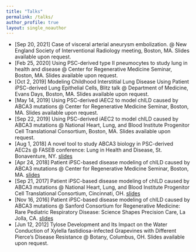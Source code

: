 ```yaml
---
title: "Talks"
permalink: /talks/
author_profile: true
layout: single_noauthor 
---
```

- [Sep 20, 2021] Case of visceral arterial aneurysm embolization. @ New England Society of Interventional Radiology meeting, Boston, MA. Slides available upon request.
- [Feb 25, 2020] Using PSC-derived type II pneumocytes to study lung in health and disease @ Center for Regenerative Medicine Seminar, Boston, MA. Slides available upon request.
- [Oct 2, 2019] Modeling Childhood Interstitial Lung Disease Using Patient iPSC-derived Lung Epithelial Cells, Blitz talk @ Department of Medicine, Evans Days, Boston, MA. Slides available upon request.
- [May 14, 2019] Using PSC-derived iAEC2 to model chILD caused by ABCA3 mutations @ Center for Regenerative Medicine Seminar, Boston, MA. Slides available upon request.
- [Sep 22, 2019] Using PSC-derived iAEC2 to model chILD caused by ABCA3 mutations @ National Heart, Lung, and Blood Institute Progenitor Cell Translational Consortium, Boston, MA. Slides available upon request.
- [Aug 1, 2018] A novel tool to study ABCA3 biology in PSC-derived AEC2s @ FASEB conference: Lung in Health and Disease, St. Bonaventure, NY. [slides](/talk_slides/Yuliang_Leon_Sun_FASEB_2018_final.pdf)
- [Apr 24, 2018] Patient iPSC-based disease modeling of chILD caused by ABCA3 mutations @ Center for Regenerative Medicine Seminar, Boston, MA. [slides](/talk_slides/4-24-18_Leon_Creminar_draft_3.pdf)
- [Sep 21, 2017] Patient iPSC-based disease modeling of chILD caused by ABCA3 mutations @ National Heart, Lung, and Blood Institute Progenitor Cell Translational Consortium, Cincinnati, OH. [slides](/talk_slides/Yuliang_Leon_Sun_PCTC_2017_upload_version.pdf)
- [Nov 16, 2016] Patient iPSC-based disease modeling of chILD caused by ABCA3 mutations @ Sanford Consortium for Regenerative Medicine: Rare Pediatric Respiratory Disease: Science Shapes Precision Care, La Jolla, CA. [slides](/talk_slides/chILD_2017_San_Diego_ppt_final.pdf)
- [Jun 12, 2012] Tylose Development and Its Impact on the Water Conduction of Xylella fastidiosa-infected Grapevines with Different Pierce’s Disease Resistance @ Botany, Columbus, OH. Slides available upon request.